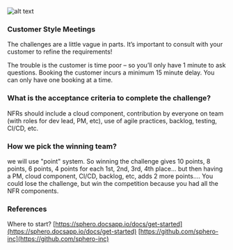 #

![alt text](https://www.sphero.com/media/catalog/product/cache/e4d64343b1bc593f1c5348fe05efa4a6/b/o/bolt-header.jpg "sphero bolt")

### Customer Style Meetings
The challenges are a little vague in parts. It’s important to consult with your customer to refine the requirements!

The trouble is the customer is time poor – so you’ll only have 1 minute to ask questions. Booking the customer incurs a minimum 15 minute delay. You can only have one booking at a time. 

### What is the acceptance criteria to complete the challenge?
NFRs should include a cloud component, contribution by everyone on team (with roles for dev lead, PM, etc), use of agile practices, backlog, testing, CI/CD, etc.  

### How we pick the winning team? 
we will use "point" system.  So winning the challenge gives 10 points, 8 points, 6 points, 4 points for each 1st, 2nd, 3rd, 4th place... but then having a PM, cloud component, CI/CD, backlog, etc, adds 2 more points.... You could lose the challenge, but win the competition because you had all the NFR components.



### References 

Where to start?
[https://sphero.docsapp.io/docs/get-started](https://sphero.docsapp.io/docs/get-started)
[https://github.com/sphero-inc](https://github.com/sphero-inc)


